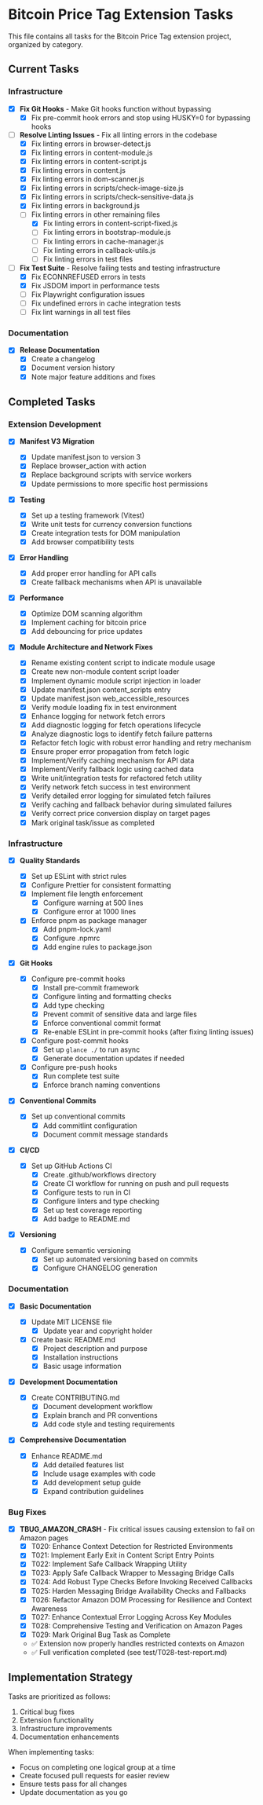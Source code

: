 # Bitcoin Price Tag Extension Tasks

This file contains all tasks for the Bitcoin Price Tag extension project, organized by category.

## Current Tasks

### Infrastructure

- [x] **Fix Git Hooks** - Make Git hooks function without bypassing
  - [x] Fix pre-commit hook errors and stop using HUSKY=0 for bypassing hooks

- [ ] **Resolve Linting Issues** - Fix all linting errors in the codebase
  - [x] Fix linting errors in browser-detect.js
  - [x] Fix linting errors in content-module.js
  - [x] Fix linting errors in content-script.js
  - [x] Fix linting errors in content.js
  - [x] Fix linting errors in dom-scanner.js
  - [x] Fix linting errors in scripts/check-image-size.js
  - [x] Fix linting errors in scripts/check-sensitive-data.js
  - [x] Fix linting errors in background.js
  - [ ] Fix linting errors in other remaining files
    - [x] Fix linting errors in content-script-fixed.js
    - [ ] Fix linting errors in bootstrap-module.js
    - [ ] Fix linting errors in cache-manager.js
    - [ ] Fix linting errors in callback-utils.js
    - [ ] Fix linting errors in test files

- [ ] **Fix Test Suite** - Resolve failing tests and testing infrastructure
  - [x] Fix ECONNREFUSED errors in tests
  - [x] Fix JSDOM import in performance tests
  - [ ] Fix Playwright configuration issues
  - [ ] Fix undefined errors in cache integration tests
  - [ ] Fix lint warnings in all test files

### Documentation

- [x] **Release Documentation**
  - [x] Create a changelog
  - [x] Document version history
  - [x] Note major feature additions and fixes

## Completed Tasks

### Extension Development

- [x] **Manifest V3 Migration**

  - [x] Update manifest.json to version 3
  - [x] Replace browser_action with action
  - [x] Replace background scripts with service workers
  - [x] Update permissions to more specific host permissions

- [x] **Testing**

  - [x] Set up a testing framework (Vitest)
  - [x] Write unit tests for currency conversion functions
  - [x] Create integration tests for DOM manipulation
  - [x] Add browser compatibility tests

- [x] **Error Handling**

  - [x] Add proper error handling for API calls
  - [x] Create fallback mechanisms when API is unavailable

- [x] **Performance**

  - [x] Optimize DOM scanning algorithm
  - [x] Implement caching for bitcoin price
  - [x] Add debouncing for price updates

- [x] **Module Architecture and Network Fixes**
  - [x] Rename existing content script to indicate module usage
  - [x] Create new non-module content script loader
  - [x] Implement dynamic module script injection in loader
  - [x] Update manifest.json content_scripts entry
  - [x] Update manifest.json web_accessible_resources
  - [x] Verify module loading fix in test environment
  - [x] Enhance logging for network fetch errors
  - [x] Add diagnostic logging for fetch operations lifecycle
  - [x] Analyze diagnostic logs to identify fetch failure patterns
  - [x] Refactor fetch logic with robust error handling and retry mechanism
  - [x] Ensure proper error propagation from fetch logic
  - [x] Implement/Verify caching mechanism for API data
  - [x] Implement/Verify fallback logic using cached data
  - [x] Write unit/integration tests for refactored fetch utility
  - [x] Verify network fetch success in test environment
  - [x] Verify detailed error logging for simulated fetch failures
  - [x] Verify caching and fallback behavior during simulated failures
  - [x] Verify correct price conversion display on target pages
  - [x] Mark original task/issue as completed

### Infrastructure

- [x] **Quality Standards**

  - [x] Set up ESLint with strict rules
  - [x] Configure Prettier for consistent formatting
  - [x] Implement file length enforcement
    - [x] Configure warning at 500 lines
    - [x] Configure error at 1000 lines
  - [x] Enforce pnpm as package manager
    - [x] Add pnpm-lock.yaml
    - [x] Configure .npmrc
    - [x] Add engine rules to package.json

- [x] **Git Hooks**

  - [x] Configure pre-commit hooks
    - [x] Install pre-commit framework
    - [x] Configure linting and formatting checks
    - [x] Add type checking
    - [x] Prevent commit of sensitive data and large files
    - [x] Enforce conventional commit format
    - [x] Re-enable ESLint in pre-commit hooks (after fixing linting issues)
  - [x] Configure post-commit hooks
    - [x] Set up `glance ./` to run async
    - [x] Generate documentation updates if needed
  - [x] Configure pre-push hooks
    - [x] Run complete test suite
    - [x] Enforce branch naming conventions

- [x] **Conventional Commits**

  - [x] Set up conventional commits
    - [x] Add commitlint configuration
    - [x] Document commit message standards

- [x] **CI/CD**

  - [x] Set up GitHub Actions CI
    - [x] Create .github/workflows directory
    - [x] Create CI workflow for running on push and pull requests
    - [x] Configure tests to run in CI
    - [x] Configure linters and type checking
    - [x] Set up test coverage reporting
    - [x] Add badge to README.md

- [x] **Versioning**
  - [x] Configure semantic versioning
    - [x] Set up automated versioning based on commits
    - [x] Configure CHANGELOG generation

### Documentation

- [x] **Basic Documentation**

  - [x] Update MIT LICENSE file
    - [x] Update year and copyright holder
  - [x] Create basic README.md
    - [x] Project description and purpose
    - [x] Installation instructions
    - [x] Basic usage information

- [x] **Development Documentation**

  - [x] Create CONTRIBUTING.md
    - [x] Document development workflow
    - [x] Explain branch and PR conventions
    - [x] Add code style and testing requirements

- [x] **Comprehensive Documentation**
  - [x] Enhance README.md
    - [x] Add detailed features list
    - [x] Include usage examples with code
    - [x] Add development setup guide
    - [x] Expand contribution guidelines

### Bug Fixes

- [x] **TBUG_AMAZON_CRASH** - Fix critical issues causing extension to fail on Amazon pages
  - [x] T020: Enhance Context Detection for Restricted Environments
  - [x] T021: Implement Early Exit in Content Script Entry Points
  - [x] T022: Implement Safe Callback Wrapping Utility
  - [x] T023: Apply Safe Callback Wrapper to Messaging Bridge Calls
  - [x] T024: Add Robust Type Checks Before Invoking Received Callbacks
  - [x] T025: Harden Messaging Bridge Availability Checks and Fallbacks
  - [x] T026: Refactor Amazon DOM Processing for Resilience and Context Awareness
  - [x] T027: Enhance Contextual Error Logging Across Key Modules
  - [x] T028: Comprehensive Testing and Verification on Amazon Pages
  - [x] T029: Mark Original Bug Task as Complete
  - ✅ Extension now properly handles restricted contexts on Amazon
  - ✅ Full verification completed (see test/T028-test-report.md)

## Implementation Strategy

Tasks are prioritized as follows:

1. Critical bug fixes
2. Extension functionality
3. Infrastructure improvements
4. Documentation enhancements

When implementing tasks:

- Focus on completing one logical group at a time
- Create focused pull requests for easier review
- Ensure tests pass for all changes
- Update documentation as you go
